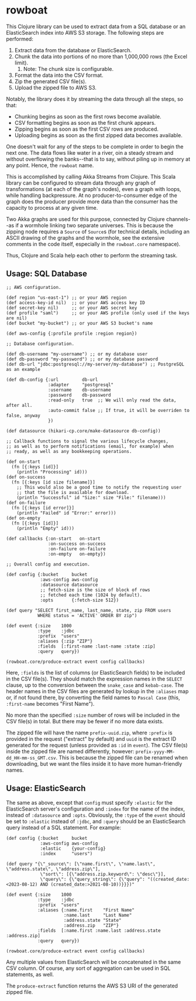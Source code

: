# rowboat

This Clojure library can be used to extract data from a SQL database or an
ElasticSearch index into AWS S3 storage. The following steps are performed:

1. Extract data from the database or ElasticSearch.
2. Chunk the data into portions of no more than 1,000,000 rows (the Excel limit).
   1. Note: The chunk size is configurable.
3. Format the data into the CSV format.
4. Zip the generated CSV file(s).
5. Upload the zipped file to AWS S3.

Notably, the library does it by streaming the data through all the steps, so that:

- Chunking begins as soon as the first rows become available.
- CSV formatting begins as soon as the first chunk appears.
- Zipping begins as soon as the first CSV rows are produced.
- Uploading begins as soon as the first zipped data becomes available.

One doesn't wait for any of the steps to be complete in order to begin the next one.
The data flows like water in a river, oin a steady stream and without overflowing
the banks--that is to say, without piling up in memory at any point. Hence, the
`rowboat` name.

This is accomplished by calling Akka Streams from Clojure. This Scala library
can be configured to stream data through any graph of transformations (at each
of the graph's nodes), even a graph with loops, while handling backpressure.
At no producer-to-consumer edge of the graph does the producer provide more
data than the consumer has the capacity to process at any given time.

Two Akka graphs are used for this purpose, connected by Clojure channels--as if
a wormhole linking two separate universes. This is because the zipping node
requires a `Source` of `Source`s (for technical details, including an ASCII
drawing of the graphs and the wormhole, see the extensive comments in the code
itself, especially in the `rowboat.core` namespace).

Thus, Clojure and Scala help each other to perform the streaming task.

## Usage: SQL Database

```
;; AWS configuration.

(def region "us-east-1") ;; or your AWS region
(def access-key-id nil)  ;; or your AWS access key ID
(def secret-key nil)     ;; or your AWS secret key
(def profile "saml")     ;; or your AWS profile (only used if the keys are nil)
(def bucket "my-bucket") ;; or your AWS S3 bucket's name

(def aws-config {:profile profile :region region})

;; Database configuration.

(def db-username "my-username") ;; or my database user
(def db-password "my-password") ;; or my database password
(def db-url "jdbc:postgresql://my-server/my-database") ;; PostgreSQL as an example

(def db-config {:url         db-url
                :adapter     "postgresql"
                :username    db-username
                :password    db-password
                :read-only   true  ;; We will only read the data, after all.
                :auto-commit false ;; If true, it will be overriden to false, anyway
                })

(def datasource (hikari-cp.core/make-datasource db-config))

;; Callback functions to signal the various lifecycle changes,
;; as well as to perform notifications (email, for example) when
;; ready, as well as any bookkeeping operations.

(def on-start
  (fn [{:keys [id]}]
    (println "Processing" id)))
(def on-success
  (fn [{:keys [id size filename]}]
    ;; This would also be a good time to notify the requesting user
    ;; that the file is available for download.
    (println "Successful" id "Size:" size "File:" filename)))
(def on-failure
  (fn [{:keys [id error]}]
    (println "Failed" id "Error:" error)))
(def on-empty
  (fn [{:keys [id]}]
    (println "Empty" id)))

(def callbacks {:on-start   on-start
                :on-success on-success
                :on-failure on-failure
                :on-empty   on-empty})

;; Overall config and execution.

(def config {:bucket     bucket
             :aws-config aws-config
             :datasource datasource
             ;; fetch-size is the size of block of rows
             ;; fetched each time (1024 by default).
             :opts       {:fetch-size 512})

(def query "SELECT first_name, last_name, state, zip FROM users
            WHERE status = 'ACTIVE' ORDER BY zip")

(def event {:size    1000
            :type    :jdbc
            :prefix  "users"
            :aliases {:zip "ZIP"}
            :fields  [:first-name :last-name :state :zip]
            :query   query})

(rowboat.core/produce-extract event config callbacks)
```

Here, `:fields` is the list of columns (or ElasticSearch fields) to be included
in the CSV file(s). They should match the expression names in the `SELECT` clause,
up to the conversion between the `snake_case` and `kebab-case`. The header names in
the CSV files are generated by lookup in the `:aliases` map or, if not found there,
by converting the field names to `Pascal Case` (this, `:first-name` becomes
"First Name").

No more than the specified `:size` number of rows will be included in the CSV
file(s) in total. But there may be fewer if no more data exists.

The zipped file will have the name `prefix-uuid.zip`, where `:prefix` is provided
in the request ("extract" by default) and `uuid` is the extract ID generated for
the request (unless provided as `:id` in `event`). The CSV file(s) inside the
zipped file are named differently, however: `prefix-yyyy-MM-dd_HH-mm-ss_GMT.csv`.
This is because the zipped file can be renamed when downloading, but we want
the files inside it to have more human-friendly names.

## Usage: ElasticSearch

The same as above, except that `config` must specify `:elastic` for the
ElasticSearch server's configuration and `:index` for the name of the index,
instead of `:datasource` and `:opts`. Obviously, the `:type` of the `event`
should be set to `:elastic` instead of `:jdbc`, and `:query` should be an
ElasticSearch query instead of a SQL statement. For example:

```
(def config {:bucket     bucket
             :aws-config aws-config
             :elastic    {your-config}
             :index      "users")

(def query "{\"_source\": [\"name.first\", \"name.last\", \"address.state\", \"address.zip\"],
             \"sort\": [{\"address.zip.keyword\": \"desc\"}],
             \"query\": {\"query_string\": {\"query": "((created_date:<2023-08-12) AND (created_date:>2021-08-10))}}})"

(def event {:size    1000
            :type    :jdbc
            :prefix  "users"
            :aliases {:name.first    "First Name"
                      :name.last     "Last Name"
                      :address.state "State"
                      :address.zip   "ZIP"}
            :fields  [:name.first :name.last :address.state :address.zip]
            :query   query})

(rowboat.core/produce-extract event config callbacks)
```

Any multiple values from ElasticSearch will be concatenated in the same CSV column.
Of course, any sort of aggregation can be used in SQL statements, as well.

The `produce-extract` function returns the AWS S3 URI of the generated zipped file.
